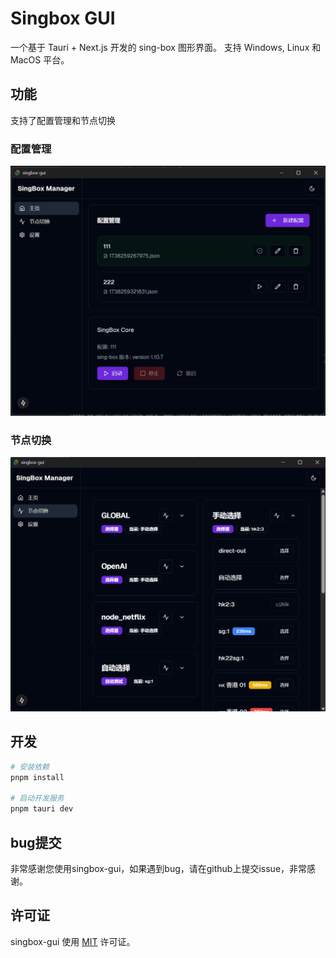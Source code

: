 # Singbox GUI

一个基于 Tauri + Next.js 开发的 sing-box 图形界面。 支持 Windows, Linux 和 MacOS 平台。

## 功能

支持了配置管理和节点切换

### 配置管理
![配置管理](assets/home-page.png)

### 节点切换
![节点切换](assets/node-switch.png)

## 开发

```bash
# 安装依赖
pnpm install

# 启动开发服务
pnpm tauri dev
```

## bug提交
非常感谢您使用singbox-gui，如果遇到bug，请在github上提交issue，非常感谢。

## 许可证
singbox-gui 使用 [MIT](LICENSE) 许可证。

